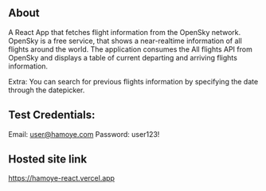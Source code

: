 ## About
A React App that fetches flight information from the OpenSky network.
OpenSky is a free service, that shows a near-realtime information of all flights around the world.
The application consumes the All flights API from OpenSky and displays a table of current departing and arriving flights information.

Extra: You can search for previous flights information by specifying the date through the datepicker.

## Test Credentials:
Email: user@hamoye.com
Password: user123!

## Hosted site link
https://hamoye-react.vercel.app
